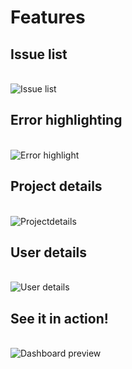 # Features

## Issue list
<br>
<img :src="$withBase('/features/issue-list.png')" alt="Issue list">

## Error highlighting
<br>
<img :src="$withBase('/features/error-highlight.png')" alt="Error highlight">

## Project details
<br>
<img :src="$withBase('/features/project-details.png')" alt="Projectdetails">

## User details
<br>
<img :src="$withBase('/features/user-details.png')" alt="User details">

## See it in action!
<br>
<img :src="$withBase('/dashboard.gif')" alt="Dashboard preview">